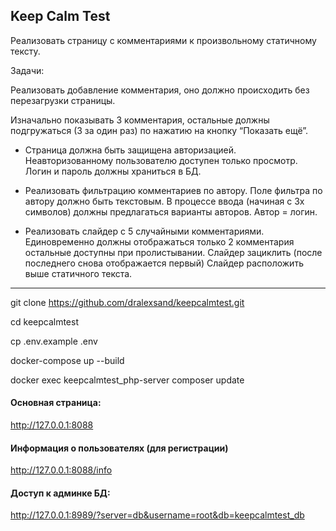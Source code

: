 ## Keep Calm Test

Реализовать страницу с комментариями к произвольному статичному тексту.

Задачи:

Реализовать добавление комментария, оно должно происходить без перезагрузки страницы.

Изначально показывать 3 комментария, остальные должны подгружаться (3 за один раз) по нажатию на кнопку “Показать ещё”.

* Страница должна быть защищена авторизацией. Неавторизованному пользователю доступен только просмотр. Логин и пароль должны храниться в БД.

* Реализовать фильтрацию комментариев по автору. Поле фильтра по автору должно быть текстовым. В процессе ввода (начиная с 3х символов) должны предлагаться варианты авторов. Автор = логин.

* Реализовать слайдер с 5 случайными комментариями. Единовременно должны отображаться только 2 комментария остальные доступны при пролистывании. Слайдер зациклить (после последнего снова отображается первый) Слайдер расположить выше статичного текста.

---

git clone https://github.com/dralexsand/keepcalmtest.git

cd keepcalmtest

cp .env.example .env

docker-compose up --build

docker exec keepcalmtest_php-server composer update

#### Основная страница:
http://127.0.0.1:8088

#### Информация о пользователях (для регистрации)
http://127.0.0.1:8088/info

#### Доступ к админке БД:
http://127.0.0.1:8989/?server=db&username=root&db=keepcalmtest_db


